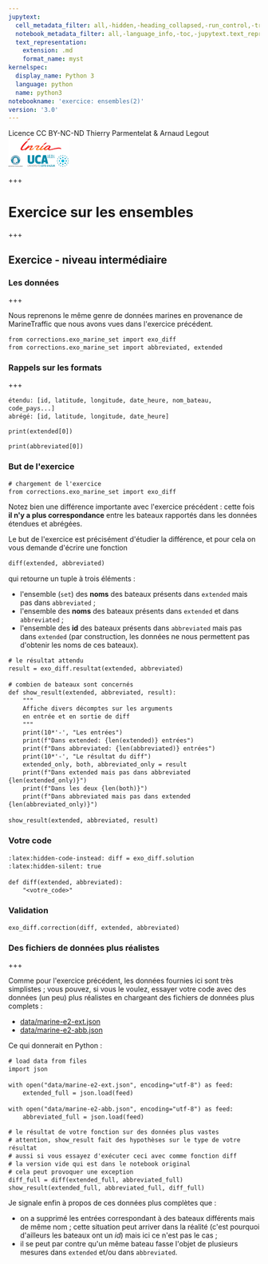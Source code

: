```yaml
---
jupytext:
  cell_metadata_filter: all,-hidden,-heading_collapsed,-run_control,-trusted
  notebook_metadata_filter: all,-language_info,-toc,-jupytext.text_representation.jupytext_version,-jupytext.text_representation.format_version
  text_representation:
    extension: .md
    format_name: myst
kernelspec:
  display_name: Python 3
  language: python
  name: python3
notebookname: 'exercice: ensembles(2)'
version: '3.0'
---
```


<div class="licence">
<span>Licence CC BY-NC-ND</span>
<span>Thierry Parmentelat &amp; Arnaud Legout</span>
<span><img src="media/both-logos-small-alpha.png" /></span>
</div>

+++

# Exercice sur les ensembles

+++

## Exercice - niveau intermédiaire

### Les données

+++

Nous reprenons le même genre de données marines en provenance de MarineTraffic que nous avons vues dans l'exercice précédent.

```{code-cell}
from corrections.exo_marine_set import exo_diff
from corrections.exo_marine_set import abbreviated, extended
```

### Rappels sur les formats

+++

    étendu: [id, latitude, longitude, date_heure, nom_bateau, code_pays...]
    abrégé: [id, latitude, longitude, date_heure]

```{code-cell}
print(extended[0])
```

```{code-cell}
print(abbreviated[0])
```

### But de l'exercice

```{code-cell}
# chargement de l'exercice
from corrections.exo_marine_set import exo_diff
```

Notez bien une différence importante avec l'exercice précédent : cette fois **il n'y a plus correspondance** entre les bateaux rapportés dans les données étendues et abrégées.

Le but de l'exercice est précisément d'étudier la différence, et pour cela on vous demande d'écrire une fonction

```python
diff(extended, abbreviated)
```

qui retourne un tuple à trois éléments :

* l'ensemble (`set`) des **noms** des bateaux présents dans `extended` mais pas dans `abbreviated` ;
* l'ensemble des **noms** des bateaux présents dans `extended` et dans `abbreviated` ;
* l'ensemble des **id** des bateaux présents dans `abbreviated` mais pas dans `extended` (par construction, les données ne nous permettent pas d'obtenir les noms de ces bateaux).

```{code-cell}
# le résultat attendu
result = exo_diff.resultat(extended, abbreviated)

# combien de bateaux sont concernés
def show_result(extended, abbreviated, result):
    """
    Affiche divers décomptes sur les arguments
    en entrée et en sortie de diff
    """
    print(10*'-', "Les entrées")
    print(f"Dans extended: {len(extended)} entrées")
    print(f"Dans abbreviated: {len(abbreviated)} entrées")
    print(10*'-', "Le résultat du diff")
    extended_only, both, abbreviated_only = result
    print(f"Dans extended mais pas dans abbreviated {len(extended_only)}")
    print(f"Dans les deux {len(both)}")
    print(f"Dans abbreviated mais pas dans extended {len(abbreviated_only)}")

show_result(extended, abbreviated, result)
```

### Votre code

```{code-cell}
:latex:hidden-code-instead: diff = exo_diff.solution
:latex:hidden-silent: true

def diff(extended, abbreviated):
    "<votre_code>"
```

### Validation

```{code-cell}
exo_diff.correction(diff, extended, abbreviated)
```

### Des fichiers de données plus réalistes

+++

Comme pour l'exercice précédent, les données fournies ici sont très simplistes ; vous pouvez, si vous le voulez, essayer votre code avec des données (un peu) plus réalistes en chargeant des fichiers de données plus complets :

* [data/marine-e2-ext.json](data/marine-e2-ext.json)
* [data/marine-e2-abb.json](data/marine-e2-abb.json)

Ce qui donnerait en Python :

```{code-cell}
# load data from files
import json

with open("data/marine-e2-ext.json", encoding="utf-8") as feed:
    extended_full = json.load(feed)

with open("data/marine-e2-abb.json", encoding="utf-8") as feed:
    abbreviated_full = json.load(feed)
```

```{code-cell}
# le résultat de votre fonction sur des données plus vastes
# attention, show_result fait des hypothèses sur le type de votre résultat
# aussi si vous essayez d'exécuter ceci avec comme fonction diff
# la version vide qui est dans le notebook original
# cela peut provoquer une exception
diff_full = diff(extended_full, abbreviated_full)
show_result(extended_full, abbreviated_full, diff_full)
```

Je signale enfin à propos de ces données plus complètes que :

* on a supprimé les entrées correspondant à des bateaux différents mais de même nom ; cette situation peut arriver dans la réalité (c'est pourquoi d'ailleurs les bateaux ont un *id*) mais ici ce n'est pas le cas ;
* il se peut par contre qu'un même bateau fasse l'objet de plusieurs mesures dans `extended` et/ou dans `abbreviated`.
